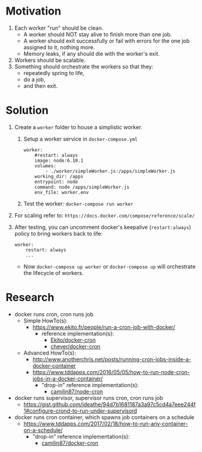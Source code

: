 # Motivation

1. Each worker "run" should be clean.
    * A worker should NOT stay alive to finish more than one job.
    * A worker should exit successfully or fail with errors for the one job assigned to it, nothing more.
    * Memory leaks, if any should die with the worker's exit.
1. Workers should be scalable.
1. Something should orchestrate the workers so that they:
    * repeatedly spring to life,
    * do a job,
    * and then exit.


# Solution

1. Create a `worker` folder to house a simplistic worker.
    1. Setup a worker service in `docker-compose.yml`

        ```
        worker:
            #restart: always
            image: node:6.10.1
            volumes:
                - ./worker/simpleWorker.js:/apps/simpleWorker.js
            working_dir: /apps
            entrypoint: node
            command: node /apps/simpleWorker.js
            env_file: worker.env
        ```
    1. Test the worker: `docker-compose run worker`
1. For scaling refer to: `https://docs.docker.com/compose/reference/scale/`
1. After testing, you can uncomment docker's keepalive (`restart:always`) policy to bring workers back to life:

    ```
    worker:
        restart: always
        ...
    ```
    * Now `docker-compose up worker` or `docker-compose up` will orchestrate the lifecycle of workers.

# Research

* docker runs cron, cron runs job
    * Simple HowTo(s):
        * https://www.ekito.fr/people/run-a-cron-job-with-docker/
            * reference implementation(s):
                * [Ekito/docker-cron](https://github.com/Ekito/docker-cron)
                * [cheyer/docker-cron](https://github.com/cheyer/docker-cron)
    * Advanced HowTo(s):
        * http://www.anotherchris.net/posts/running-cron-jobs-inside-a-docker-container
        * https://www.tddapps.com/2016/05/05/how-to-run-node-cron-jobs-in-a-docker-container/
            * "drop-in" reference implementation(s):
                * [camilin87/node-cron](https://github.com/camilin87/node-cron)
* docker runs supervisor, supervisor runs cron, cron runs job
    * https://gist.github.com/jdeathe/94d7b1681187a3a97c5cd4a7eee244f1#configure-crond-to-run-under-supervisord
* docker runs cron container, which spawns job containers on a schedule
    * https://www.tddapps.com/2017/02/18/how-to-run-any-container-on-a-schedule/
        * "drop-in" reference implementation(s):
            * [camilin87/docker-cron](https://github.com/camilin87/docker-cron)
